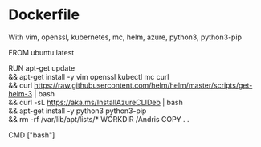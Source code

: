 # Dockerfile
With vim, openssl, kubernetes, mc, helm, azure, python3, python3-pip

FROM ubuntu:latest

RUN apt-get update \
    && apt-get install -y vim openssl kubectl mc curl \
    && curl https://raw.githubusercontent.com/helm/helm/master/scripts/get-helm-3 | bash \
    && curl -sL https://aka.ms/InstallAzureCLIDeb | bash \
    && apt-get install -y python3 python3-pip \
    && rm -rf /var/lib/apt/lists/*
WORKDIR /Andris
COPY . .

CMD ["bash"]


